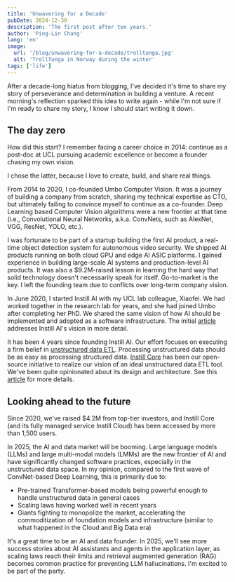 ```yaml
---
title: 'Unwavering for a Decade'
pubDate: 2024-12-30
description: 'The first post after ten years.'
author: 'Ping-Lin Chang'
lang: 'en'
image:
  url: '/blog/unwavering-for-a-decade/trolltunga.jpg'
  alt: 'TrollTunga in Norway during the winter'
tags: ['life']
---
```


After a decade-long hiatus from blogging, I've decided it's time to share my story of perseverance and determination in building a venture. A recent
morning's reflection sparked this idea to write again - while I'm not sure if I'm ready to share my story, I know I should start writing it down.

## The day zero

How did this start? I remember facing a career choice in 2014: continue as a post-doc at UCL pursuing academic excellence or become a founder chasing
my own vision.

I chose the latter, because I love to create, build, and share real things.

From 2014 to 2020, I co-founded Umbo Computer Vision. It was a journey of building a company from scratch, sharing my technical expertise as CTO, but
ultimately failing to convince myself to continue as a co-founder. Deep Learning based Computer Vision algorithms were a new frontier at that time
(i.e., Convolutional Neural Networks, a.k.a. ConvNets, such as AlexNet, VGG, ResNet, YOLO, etc.).

I was fortunate to be part of a startup building the first AI product, a real-time object detection system for autonomous video security. We shipped
AI products running on both cloud GPU and edge AI ASIC platforms. I gained experience in building large-scale AI systems and production-level AI
products. It was also a $9.2M-raised lesson in learning the hard way that solid technology doesn't necessarily speak for itself. Go-to-market is the
key. I left the founding team due to conflicts over long-term company vision.

In June 2020, I started Instill AI with my UCL lab colleague, Xiaofei. We had worked together in the research lab for years, and she had joined Umbo
after completing her PhD. We shared the same vision of how AI should be implemented and adopted as a software infrastructure. The initial
[article](https://www.instill.tech/blog/why-instill-ai-exists) addresses Instill AI's vision in more detail.

It has been 4 years since founding Instill AI. Our effort focuses on executing a firm belief in
[unstructured data ETL](https://www.instill.tech/blog/unstructured-data-etl). Processing unstructured data should be as easy as processing structured
data. [Instill Core](https://github.com/instill-ai/instill-core) has been our open-source initiative to realize our vision of an ideal unstructured
data ETL tool. We've been quite opinionated about its design and architecture. See this [article](https://www.instill.tech/blog/vdp-open-beta) for
more details.

## Looking ahead to the future

Since 2020, we've raised $4.2M from top-tier investors, and Instill Core (and its fully managed service Instill Cloud) has been accessed by more than
1,500 users.

In 2025, the AI and data market will be booming. Large language models (LLMs) and large multi-modal models (LMMs) are the new frontier of AI and have
significantly changed software practices, especially in the unstructured data space. In my opinion, compared to the first wave of ConvNet-based Deep
Learning, this is primarily due to:

- Pre-trained Transformer-based models being powerful enough to handle unstructured data in general cases
- Scaling laws having worked well in recent years
- Giants fighting to monopolize the market, accelerating the commoditization of foundation models and infrastructure (similar to what happened in the
  Cloud and Big Data era)

It's a great time to be an AI and data founder. In 2025, we'll see more success stories about AI assistants and agents in the application layer, as
scaling laws reach their limits and retrieval augmented generation (RAG) becomes common practice for preventing LLM hallucinations. I'm excited to be
part of the party.
